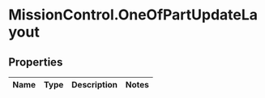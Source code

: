 # MissionControl.OneOfPartUpdateLayout

## Properties
Name | Type | Description | Notes
------------ | ------------- | ------------- | -------------
